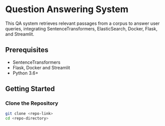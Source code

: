 # Question Answering System

This QA system retrieves relevant passages from a corpus to answer user queries, integrating SentenceTransformers, ElasticSearch, Docker, Flask, and Streamlit.

## Prerequisites

- SentenceTransformers
- Flask, Docker and Streamlit
- Python 3.6+

## Getting Started

### Clone the Repository

```sh
git clone <repo-link>
cd <repo-directory>

